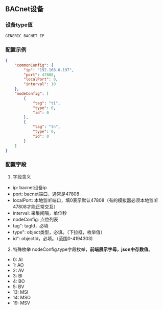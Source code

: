 ## BACnet设备

### 设备type值
`GENERIC_BACNET_IP`
### 配置示例
```json
{
    "commonConfig": {
        "ip": "192.168.0.197",
        "port": 47808,
        "localPort": 0,
        "interval": 10
    },
    "nodeConfig": [
        {
            "tag": "t1",
            "type": 0,
            "id": 0
        },
        {
            "tag": "tn",
            "type": 0,
            "id": 0
        }
    ]
}
```
### 配置字段
1. 字段含义
- ip:  bacnet设备ip
- port:  bacnet端口，通常是47808
- localPort:  本地监听端口，填0表示默认47808（有的模拟器必须本地监听47808才能正常交互）
- interval:  采集间隔，单位秒
- nodeConfig:  点位列表
- tag":  tagId，必填
- type":  object类型，必填。（下拉框，枚举值）
- id":  objectId，必填。（范围0-4194303)
2. 特殊枚举
nodeConfig.type字段枚举，**前端展示字母，json中存数值**。
- 0: AI
- 1: AO
- 2: AV
- 3: BI
- 4: BO
- 5: BV
- 13: MSI
- 14: MSO
- 19: MSV

